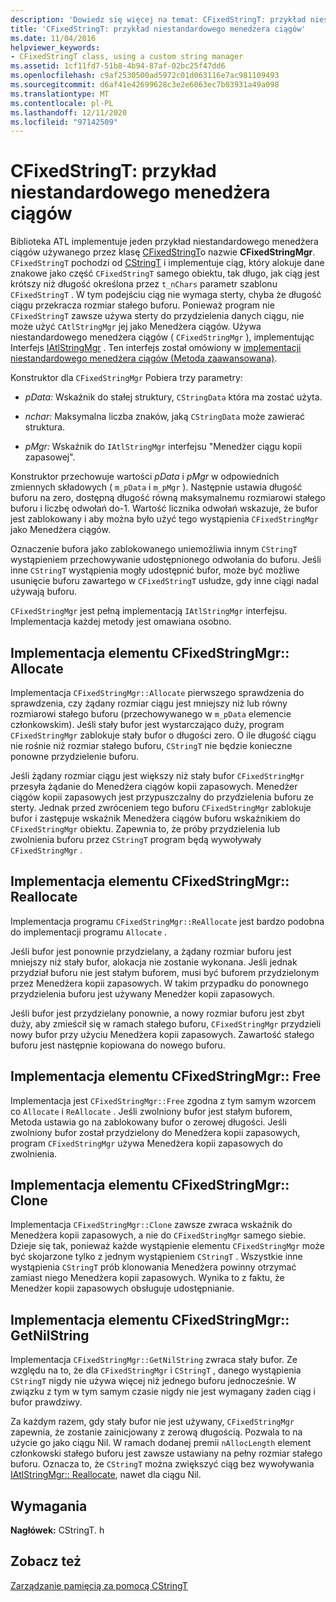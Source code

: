 ```yaml
---
description: 'Dowiedz się więcej na temat: CFixedStringT: przykład niestandardowego menedżera ciągów'
title: 'CFixedStringT: przykład niestandardowego menedżera ciągów'
ms.date: 11/04/2016
helpviewer_keywords:
- CFixedStringT class, using a custom string manager
ms.assetid: 1cf11fd7-51b8-4b94-87af-02bc25f47dd6
ms.openlocfilehash: c9af2530500ad5972c01d063116e7ac981109493
ms.sourcegitcommit: d6af41e42699628c3e2e6063ec7b03931a49a098
ms.translationtype: MT
ms.contentlocale: pl-PL
ms.lasthandoff: 12/11/2020
ms.locfileid: "97142509"
---
```

# <a name="cfixedstringt-example-of-a-custom-string-manager"></a>CFixedStringT: przykład niestandardowego menedżera ciągów

Biblioteka ATL implementuje jeden przykład niestandardowego menedżera ciągów używanego przez klasę [CFixedStringT](../atl-mfc-shared/reference/cfixedstringt-class.md)o nazwie **CFixedStringMgr**. `CFixedStringT` pochodzi od [CStringT](../atl-mfc-shared/reference/cstringt-class.md) i implementuje ciąg, który alokuje dane znakowe jako część `CFixedStringT` samego obiektu, tak długo, jak ciąg jest krótszy niż długość określona przez `t_nChars` parametr szablonu `CFixedStringT` . W tym podejściu ciąg nie wymaga sterty, chyba że długość ciągu przekracza rozmiar stałego buforu. Ponieważ program nie `CFixedStringT` zawsze używa sterty do przydzielenia danych ciągu, nie może użyć `CAtlStringMgr` jej jako Menedżera ciągów. Używa niestandardowego menedżera ciągów ( `CFixedStringMgr` ), implementując Interfejs [IAtlStringMgr](../atl-mfc-shared/reference/iatlstringmgr-class.md) . Ten interfejs został omówiony w [implementacji niestandardowego menedżera ciągów (Metoda zaawansowana)](../atl-mfc-shared/implementation-of-a-custom-string-manager-advanced-method.md).

Konstruktor dla `CFixedStringMgr` Pobiera trzy parametry:

- *pData:* Wskaźnik do stałej struktury, `CStringData` która ma zostać użyta.

- *nchar:* Maksymalna liczba znaków, jaką `CStringData` może zawierać struktura.

- *pMgr:* Wskaźnik do `IAtlStringMgr` interfejsu "Menedżer ciągu kopii zapasowej".

Konstruktor przechowuje wartości *pData* i *pMgr* w odpowiednich zmiennych składowych ( `m_pData` i `m_pMgr` ). Następnie ustawia długość buforu na zero, dostępną długość równą maksymalnemu rozmiarowi stałego buforu i liczbę odwołań do-1. Wartość licznika odwołań wskazuje, że bufor jest zablokowany i aby można było użyć tego wystąpienia `CFixedStringMgr` jako Menedżera ciągów.

Oznaczenie bufora jako zablokowanego uniemożliwia innym `CStringT` wystąpieniem przechowywanie udostępnionego odwołania do buforu. Jeśli inne `CStringT` wystąpienia mogły udostępnić bufor, może być możliwe usunięcie buforu zawartego w `CFixedStringT` usłudze, gdy inne ciągi nadal używają buforu.

`CFixedStringMgr` jest pełną implementacją `IAtlStringMgr` interfejsu. Implementacja każdej metody jest omawiana osobno.

## <a name="implementation-of-cfixedstringmgrallocate"></a>Implementacja elementu CFixedStringMgr:: Allocate

Implementacja `CFixedStringMgr::Allocate` pierwszego sprawdzenia do sprawdzenia, czy żądany rozmiar ciągu jest mniejszy niż lub równy rozmiarowi stałego buforu (przechowywanego w `m_pData` elemencie członkowskim). Jeśli stały bufor jest wystarczająco duży, program `CFixedStringMgr` zablokuje stały bufor o długości zero. O ile długość ciągu nie rośnie niż rozmiar stałego buforu, `CStringT` nie będzie konieczne ponowne przydzielenie buforu.

Jeśli żądany rozmiar ciągu jest większy niż stały bufor `CFixedStringMgr` przesyła żądanie do Menedżera ciągów kopii zapasowych. Menedżer ciągów kopii zapasowych jest przypuszczalny do przydzielenia buforu ze sterty. Jednak przed zwróceniem tego buforu `CFixedStringMgr` zablokuje bufor i zastępuje wskaźnik Menedżera ciągów buforu wskaźnikiem do `CFixedStringMgr` obiektu. Zapewnia to, że próby przydzielenia lub zwolnienia buforu przez `CStringT` program będą wywoływały `CFixedStringMgr` .

## <a name="implementation-of-cfixedstringmgrreallocate"></a>Implementacja elementu CFixedStringMgr:: Reallocate

Implementacja programu `CFixedStringMgr::ReAllocate` jest bardzo podobna do implementacji programu `Allocate` .

Jeśli bufor jest ponownie przydzielany, a żądany rozmiar buforu jest mniejszy niż stały bufor, alokacja nie zostanie wykonana. Jeśli jednak przydział buforu nie jest stałym buforem, musi być buforem przydzielonym przez Menedżera kopii zapasowych. W takim przypadku do ponownego przydzielenia buforu jest używany Menedżer kopii zapasowych.

Jeśli bufor jest przydzielany ponownie, a nowy rozmiar buforu jest zbyt duży, aby zmieścił się w ramach stałego buforu, `CFixedStringMgr` przydzieli nowy bufor przy użyciu Menedżera kopii zapasowych. Zawartość stałego buforu jest następnie kopiowana do nowego buforu.

## <a name="implementation-of-cfixedstringmgrfree"></a>Implementacja elementu CFixedStringMgr:: Free

Implementacja jest `CFixedStringMgr::Free` zgodna z tym samym wzorcem co `Allocate` i `ReAllocate` . Jeśli zwolniony bufor jest stałym buforem, Metoda ustawia go na zablokowany bufor o zerowej długości. Jeśli zwolniony bufor został przydzielony do Menedżera kopii zapasowych, program `CFixedStringMgr` używa Menedżera kopii zapasowych do zwolnienia.

## <a name="implementation-of-cfixedstringmgrclone"></a>Implementacja elementu CFixedStringMgr:: Clone

Implementacja `CFixedStringMgr::Clone` zawsze zwraca wskaźnik do Menedżera kopii zapasowych, a nie do `CFixedStringMgr` samego siebie. Dzieje się tak, ponieważ każde wystąpienie elementu `CFixedStringMgr` może być skojarzone tylko z jednym wystąpieniem `CStringT` . Wszystkie inne wystąpienia `CStringT` prób klonowania Menedżera powinny otrzymać zamiast niego Menedżera kopii zapasowych. Wynika to z faktu, że Menedżer kopii zapasowych obsługuje udostępnianie.

## <a name="implementation-of-cfixedstringmgrgetnilstring"></a>Implementacja elementu CFixedStringMgr:: GetNilString

Implementacja `CFixedStringMgr::GetNilString` zwraca stały bufor. Ze względu na to, że dla `CFixedStringMgr` i `CStringT` , danego wystąpienia `CStringT` nigdy nie używa więcej niż jednego buforu jednocześnie. W związku z tym w tym samym czasie nigdy nie jest wymagany żaden ciąg i bufor prawdziwy.

Za każdym razem, gdy stały bufor nie jest używany, `CFixedStringMgr` zapewnia, że zostanie zainicjowany z zerową długością. Pozwala to na użycie go jako ciągu Nil. W ramach dodanej premii `nAllocLength` element członkowski stałego buforu jest zawsze ustawiany na pełny rozmiar stałego buforu. Oznacza to, że `CStringT` można zwiększyć ciąg bez wywoływania [IAtlStringMgr:: Reallocate](../atl-mfc-shared/reference/iatlstringmgr-class.md#reallocate), nawet dla ciągu Nil.

## <a name="requirements"></a>Wymagania

**Nagłówek:** CStringT. h

## <a name="see-also"></a>Zobacz też

[Zarządzanie pamięcią za pomocą CStringT](../atl-mfc-shared/memory-management-with-cstringt.md)
